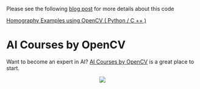 Please see the following
[blog post](https://www.learnopencv.com/homography-examples-using-opencv-python-c/)
for more details about this code

[Homography Examples using OpenCV ( Python / C ++ )](https://www.learnopencv.com/homography-examples-using-opencv-python-c/)

# AI Courses by OpenCV

Want to become an expert in AI?
[AI Courses by OpenCV](https://opencv.org/courses/) is a great place to start.

<a href="https://opencv.org/courses/">
<p align="center"> 
<img src="https://www.learnopencv.com/wp-content/uploads/2020/04/AI-Courses-By-OpenCV-Github.png">
</p>
</a>
